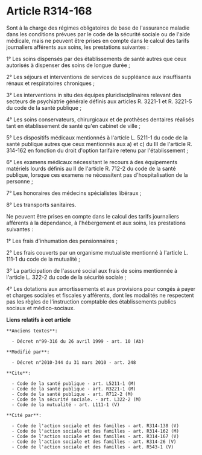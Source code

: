 # Article R314-168

Sont à la charge des régimes obligatoires de base de l'assurance maladie dans les conditions prévues par le code de la
sécurité sociale ou de l'aide médicale, mais ne peuvent être prises en compte dans le calcul des tarifs journaliers afférents
aux soins, les prestations suivantes : 

1° Les soins dispensés par des établissements de santé autres que ceux autorisés à dispenser des soins de longue durée ; 

2° Les séjours et interventions de services de suppléance aux insuffisants rénaux et respiratoires chroniques ; 

3° Les interventions in situ des équipes pluridisciplinaires relevant des secteurs de psychiatrie générale définis aux
articles R. 3221-1 et R. 3221-5 du code de la santé publique ; 

4° Les soins conservateurs, chirurgicaux et de prothèses dentaires réalisés tant en établissement de santé qu'en cabinet de
ville ; 

5° Les dispositifs médicaux mentionnés à l'article L. 5211-1 du code de la santé publique autres que ceux mentionnés aux a)
et c) du III de l'article R. 314-162 en fonction du droit d'option tarifaire retenu par l'établissement ; 

6° Les examens médicaux nécessitant le recours à des équipements matériels lourds définis au II de l'article R. 712-2 du code
de la santé publique, lorsque ces examens ne nécessitent pas d'hospitalisation de la personne ; 

7° Les honoraires des médecins spécialistes libéraux ; 

8° Les transports sanitaires. 

Ne peuvent être prises en compte dans le calcul des tarifs journaliers afférents à la dépendance, à l'hébergement et aux
soins, les prestations suivantes : 

1° Les frais d'inhumation des pensionnaires ; 

2° Les frais couverts par un organisme mutualiste mentionné à l'article L. 111-1 du code de la mutualité ; 

3° La participation de l'assuré social aux frais de soins mentionnée à l'article L. 322-2 du code de la sécurité sociale ; 

4° Les dotations aux amortissements et aux provisions pour congés à payer et charges sociales et fiscales y afférents, dont
les modalités ne respectent pas les règles de l'instruction comptable des établissements publics sociaux et médico-sociaux.

**Liens relatifs à cet article**

	**Anciens textes**:

	  - Décret n°99-316 du 26 avril 1999 - art. 10 (Ab)

	**Modifié par**:

	  - Décret n°2010-344 du 31 mars 2010 - art. 248

	**Cite**:

	  - Code de la santé publique - art. L5211-1 (M)
	  - Code de la santé publique - art. R3221-1 (M)
	  - Code de la santé publique - art. R712-2 (M)
	  - Code de la sécurité sociale. - art. L322-2 (M)
	  - Code de la mutualité - art. L111-1 (V)

	**Cité par**:

	  - Code de l'action sociale et des familles - art. R314-138 (V)
	  - Code de l'action sociale et des familles - art. R314-162 (M)
	  - Code de l'action sociale et des familles - art. R314-167 (V)
	  - Code de l'action sociale et des familles - art. R314-26 (V)
	  - Code de l'action sociale et des familles - art. R543-1 (V)
